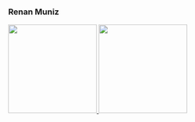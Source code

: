### Renan Muniz

<div>
  <a href="https://github.com/fmrenan">
  <img height="180rem" src="https://github-readme-stats.vercel.app/api?username=fmrenan&show_icons=true&theme=dracula&include_all_commits=true&count_private=true"/>
  <img height="180rem" src="https://github-readme-stats.vercel.app/api/top-langs/?username=fmrenan&layout=compact&langs_count=8&theme=dracula"/>
</div>
